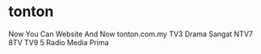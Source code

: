 # tonton
Now You Can Website And Now tonton.com.my TV3 Drama Sangat NTV7 8TV TV9 5 Radio Media Prima 
